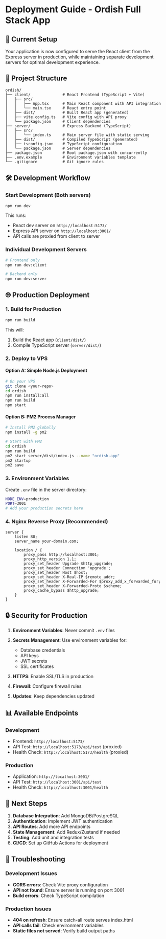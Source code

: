 # Deployment Guide - Ordish Full Stack App

## 🚀 Current Setup

Your application is now configured to serve the React client from the Express server in production, while maintaining separate development servers for optimal development experience.

## 📁 Project Structure
```
ordish/
├── client/              # React Frontend (TypeScript + Vite)
│   ├── src/
│   │   ├── App.tsx      # Main React component with API integration
│   │   └── main.tsx     # React entry point
│   ├── dist/            # Built React app (generated)
│   ├── vite.config.ts   # Vite config with API proxy
│   └── package.json     # Client dependencies
├── server/              # Express Backend (TypeScript)
│   ├── src/
│   │   └── index.ts     # Main server file with static serving
│   ├── dist/            # Compiled TypeScript (generated)
│   ├── tsconfig.json    # TypeScript configuration
│   └── package.json     # Server dependencies
├── package.json         # Root package.json with concurrently
├── .env.example         # Environment variables template
└── .gitignore           # Git ignore rules
```

## 🛠 Development Workflow

### Start Development (Both servers)
```bash
npm run dev
```
This runs:
- React dev server on `http://localhost:5173/`
- Express API server on `http://localhost:3001/`
- API calls are proxied from client to server

### Individual Development Servers
```bash
# Frontend only
npm run dev:client

# Backend only  
npm run dev:server
```

## 🌐 Production Deployment

### 1. Build for Production
```bash
npm run build
```
This will:
1. Build the React app (`client/dist/`)
2. Compile TypeScript server (`server/dist/`)

### 2. Deploy to VPS

#### Option A: Simple Node.js Deployment
```bash
# On your VPS
git clone <your-repo>
cd ordish
npm run install:all
npm run build
npm start
```

#### Option B: PM2 Process Manager
```bash
# Install PM2 globally
npm install -g pm2

# Start with PM2
cd ordish
npm run build
pm2 start server/dist/index.js --name "ordish-app"
pm2 startup
pm2 save
```

### 3. Environment Variables
Create `.env` file in the server directory:
```bash
NODE_ENV=production
PORT=3001
# Add your production secrets here
```

### 4. Nginx Reverse Proxy (Recommended)
```nginx
server {
    listen 80;
    server_name your-domain.com;
    
    location / {
        proxy_pass http://localhost:3001;
        proxy_http_version 1.1;
        proxy_set_header Upgrade $http_upgrade;
        proxy_set_header Connection 'upgrade';
        proxy_set_header Host $host;
        proxy_set_header X-Real-IP $remote_addr;
        proxy_set_header X-Forwarded-For $proxy_add_x_forwarded_for;
        proxy_set_header X-Forwarded-Proto $scheme;
        proxy_cache_bypass $http_upgrade;
    }
}
```

## 🔒 Security for Production

1. **Environment Variables**: Never commit `.env` files
2. **Secrets Management**: Use environment variables for:
   - Database credentials
   - API keys
   - JWT secrets
   - SSL certificates

3. **HTTPS**: Enable SSL/TLS in production
4. **Firewall**: Configure firewall rules
5. **Updates**: Keep dependencies updated

## 📊 Available Endpoints

### Development
- Frontend: `http://localhost:5173/`
- API Test: `http://localhost:5173/api/test` (proxied)
- Health Check: `http://localhost:5173/health` (proxied)

### Production
- Application: `http://localhost:3001/`
- API Test: `http://localhost:3001/api/test`
- Health Check: `http://localhost:3001/health`

## 🎯 Next Steps

1. **Database Integration**: Add MongoDB/PostgreSQL
2. **Authentication**: Implement JWT authentication
3. **API Routes**: Add more API endpoints
4. **State Management**: Add Redux/Zustand if needed
5. **Testing**: Add unit and integration tests
6. **CI/CD**: Set up GitHub Actions for deployment

## 🐛 Troubleshooting

### Development Issues
- **CORS errors**: Check Vite proxy configuration
- **API not found**: Ensure server is running on port 3001
- **Build errors**: Check TypeScript compilation

### Production Issues
- **404 on refresh**: Ensure catch-all route serves index.html
- **API calls fail**: Check environment variables
- **Static files not served**: Verify build output paths
